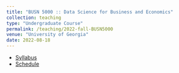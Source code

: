 ```yaml
---
title: "BUSN 5000 :: Data Science for Business and Economics"
collection: teaching
type: "Undergraduate Course"
permalink: /teaching/2022-fall-BUSN5000
venue: "University of Georgia"
date: 2022-08-18
---
```


- [Syllabus](/files/syllabus.busn5000.pdf)
- [Schedule](/files/schedule.busn5000.part2.pdf)